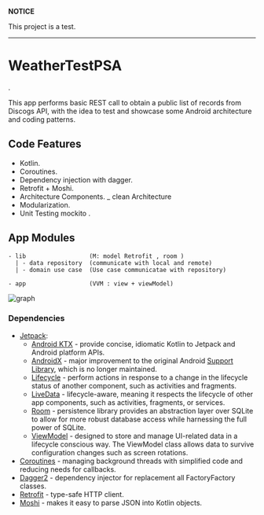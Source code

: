 **NOTICE**

This project is a test.

---

# WeatherTestPSA
.

This app performs basic REST call to obtain a public list of records from Discogs API,
with the idea to test and showcase some Android architecture and coding
patterns.

## Code Features

- Kotlin.
- Coroutines.
- Dependency injection with dagger.
- Retrofit + Moshi.
- Architecture Components.
_ clean Architecture
- Modularization.
- Unit Testing mockito .

## App Modules

```
- lib                  (M: model Retrofit , room )
  | - data repository  (communicate with local and remote)
  | - domain use case  (Use case communicatae with repository)

- app                  (VVM : view + viewModel)

```

![graph](https://i.ibb.co/cxdLcq6/Capture-d-e-cran-2020-07-28-a-12-03-06.png)


### Dependencies

-   [Jetpack](https://developer.android.com/jetpack):
    -   [Android KTX](https://developer.android.com/kotlin/ktx.html) - provide concise, idiomatic Kotlin to Jetpack and Android platform APIs.
    -   [AndroidX](https://developer.android.com/jetpack/androidx) - major improvement to the original Android [Support Library](https://developer.android.com/topic/libraries/support-library/index), which is no longer maintained.
    -   [Lifecycle](https://developer.android.com/topic/libraries/architecture/lifecycle) - perform actions in response to a change in the lifecycle status of another component, such as activities and fragments.
    -   [LiveData](https://developer.android.com/topic/libraries/architecture/livedata) - lifecycle-aware, meaning it respects the lifecycle of other app components, such as activities, fragments, or services.
    -   [Room](https://developer.android.com/topic/libraries/architecture/room) - persistence library provides an abstraction layer over SQLite to allow for more robust database access while harnessing the full power of SQLite.
    -   [ViewModel](https://developer.android.com/topic/libraries/architecture/viewmodel) - designed to store and manage UI-related data in a lifecycle conscious way. The ViewModel class allows data to survive configuration changes such as screen rotations.
-   [Coroutines](https://kotlinlang.org/docs/reference/coroutines-overview.html) - managing background threads with simplified code and reducing needs for callbacks.
-   [Dagger2](https://dagger.dev/) - dependency injector for replacement all FactoryFactory classes.
-   [Retrofit](https://square.github.io/retrofit/) - type-safe HTTP client.
-   [Moshi](https://github.com/square/moshi) - makes it easy to parse JSON into Kotlin objects.
```
